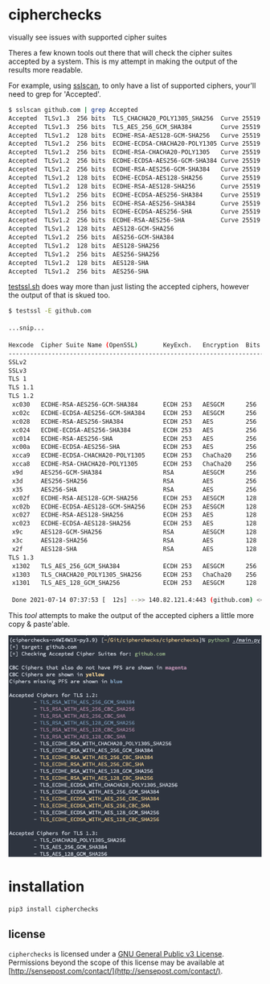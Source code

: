 # cipherchecks
visually see issues with supported cipher suites

Theres a few known tools out there that will check the cipher suites accepted by a system. This is my attempt in making the output of the results more readable. 

For example, using [sslscan](https://github.com/rbsec/sslscan/), to only have a list of supported ciphers, your'll need to grep for 'Accepted'.

```bash
$ sslscan github.com | grep Accepted
Accepted  TLSv1.3  256 bits  TLS_CHACHA20_POLY1305_SHA256  Curve 25519 DHE 253
Accepted  TLSv1.3  256 bits  TLS_AES_256_GCM_SHA384        Curve 25519 DHE 253
Accepted  TLSv1.2  128 bits  ECDHE-RSA-AES128-GCM-SHA256   Curve 25519 DHE 253
Accepted  TLSv1.2  256 bits  ECDHE-ECDSA-CHACHA20-POLY1305 Curve 25519 DHE 253
Accepted  TLSv1.2  256 bits  ECDHE-RSA-CHACHA20-POLY1305   Curve 25519 DHE 253
Accepted  TLSv1.2  256 bits  ECDHE-ECDSA-AES256-GCM-SHA384 Curve 25519 DHE 253
Accepted  TLSv1.2  256 bits  ECDHE-RSA-AES256-GCM-SHA384   Curve 25519 DHE 253
Accepted  TLSv1.2  128 bits  ECDHE-ECDSA-AES128-SHA256     Curve 25519 DHE 253
Accepted  TLSv1.2  128 bits  ECDHE-RSA-AES128-SHA256       Curve 25519 DHE 253
Accepted  TLSv1.2  256 bits  ECDHE-ECDSA-AES256-SHA384     Curve 25519 DHE 253
Accepted  TLSv1.2  256 bits  ECDHE-RSA-AES256-SHA384       Curve 25519 DHE 253
Accepted  TLSv1.2  256 bits  ECDHE-ECDSA-AES256-SHA        Curve 25519 DHE 253
Accepted  TLSv1.2  256 bits  ECDHE-RSA-AES256-SHA          Curve 25519 DHE 253
Accepted  TLSv1.2  128 bits  AES128-GCM-SHA256
Accepted  TLSv1.2  256 bits  AES256-GCM-SHA384
Accepted  TLSv1.2  128 bits  AES128-SHA256
Accepted  TLSv1.2  256 bits  AES256-SHA256
Accepted  TLSv1.2  128 bits  AES128-SHA
Accepted  TLSv1.2  256 bits  AES256-SHA
```

[testssl.sh](https://github.com/drwetter/testssl.sh) does way more than just listing the accepted ciphers, however the output of that is skued too.

```bash
$ testssl -E github.com

...snip...

Hexcode  Cipher Suite Name (OpenSSL)       KeyExch.   Encryption  Bits     Cipher Suite Name (IANA/RFC)
-----------------------------------------------------------------------------------------------------------------------------
SSLv2
SSLv3
TLS 1
TLS 1.1
TLS 1.2
 xc030   ECDHE-RSA-AES256-GCM-SHA384       ECDH 253   AESGCM      256      TLS_ECDHE_RSA_WITH_AES_256_GCM_SHA384
 xc02c   ECDHE-ECDSA-AES256-GCM-SHA384     ECDH 253   AESGCM      256      TLS_ECDHE_ECDSA_WITH_AES_256_GCM_SHA384
 xc028   ECDHE-RSA-AES256-SHA384           ECDH 253   AES         256      TLS_ECDHE_RSA_WITH_AES_256_CBC_SHA384
 xc024   ECDHE-ECDSA-AES256-SHA384         ECDH 253   AES         256      TLS_ECDHE_ECDSA_WITH_AES_256_CBC_SHA384
 xc014   ECDHE-RSA-AES256-SHA              ECDH 253   AES         256      TLS_ECDHE_RSA_WITH_AES_256_CBC_SHA
 xc00a   ECDHE-ECDSA-AES256-SHA            ECDH 253   AES         256      TLS_ECDHE_ECDSA_WITH_AES_256_CBC_SHA
 xcca9   ECDHE-ECDSA-CHACHA20-POLY1305     ECDH 253   ChaCha20    256      TLS_ECDHE_ECDSA_WITH_CHACHA20_POLY1305_SHA256
 xcca8   ECDHE-RSA-CHACHA20-POLY1305       ECDH 253   ChaCha20    256      TLS_ECDHE_RSA_WITH_CHACHA20_POLY1305_SHA256
 x9d     AES256-GCM-SHA384                 RSA        AESGCM      256      TLS_RSA_WITH_AES_256_GCM_SHA384
 x3d     AES256-SHA256                     RSA        AES         256      TLS_RSA_WITH_AES_256_CBC_SHA256
 x35     AES256-SHA                        RSA        AES         256      TLS_RSA_WITH_AES_256_CBC_SHA
 xc02f   ECDHE-RSA-AES128-GCM-SHA256       ECDH 253   AESGCM      128      TLS_ECDHE_RSA_WITH_AES_128_GCM_SHA256
 xc02b   ECDHE-ECDSA-AES128-GCM-SHA256     ECDH 253   AESGCM      128      TLS_ECDHE_ECDSA_WITH_AES_128_GCM_SHA256
 xc027   ECDHE-RSA-AES128-SHA256           ECDH 253   AES         128      TLS_ECDHE_RSA_WITH_AES_128_CBC_SHA256
 xc023   ECDHE-ECDSA-AES128-SHA256         ECDH 253   AES         128      TLS_ECDHE_ECDSA_WITH_AES_128_CBC_SHA256
 x9c     AES128-GCM-SHA256                 RSA        AESGCM      128      TLS_RSA_WITH_AES_128_GCM_SHA256
 x3c     AES128-SHA256                     RSA        AES         128      TLS_RSA_WITH_AES_128_CBC_SHA256
 x2f     AES128-SHA                        RSA        AES         128      TLS_RSA_WITH_AES_128_CBC_SHA
TLS 1.3
 x1302   TLS_AES_256_GCM_SHA384            ECDH 253   AESGCM      256      TLS_AES_256_GCM_SHA384
 x1303   TLS_CHACHA20_POLY1305_SHA256      ECDH 253   ChaCha20    256      TLS_CHACHA20_POLY1305_SHA256
 x1301   TLS_AES_128_GCM_SHA256            ECDH 253   AESGCM      128      TLS_AES_128_GCM_SHA256

 Done 2021-07-14 07:37:53 [  12s] -->> 140.82.121.4:443 (github.com) <<--
```

This _tool_ attempts to make the output of the accepted ciphers a little more copy & paste'able.

![](example.png)

# installation 

```bash
pip3 install cipherchecks
```

## license

`cipherchecks` is licensed under a [GNU General Public v3 License](https://www.gnu.org/licenses/gpl-3.0.en.html). Permissions beyond the scope of this license may be available at [http://sensepost.com/contact/](http://sensepost.com/contact/).
